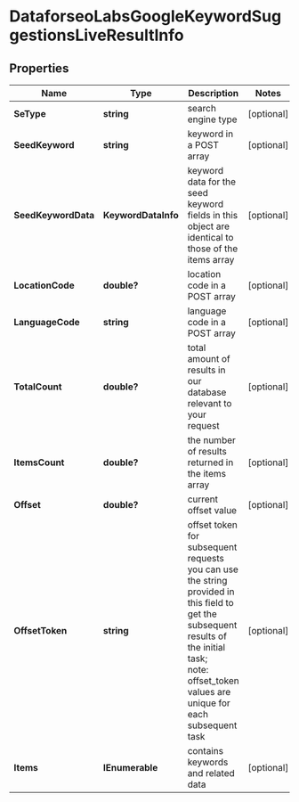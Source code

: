 # DataforseoLabsGoogleKeywordSuggestionsLiveResultInfo


## Properties

| Name | Type | Description | Notes |
|------------ | ------------- | ------------- | -------------|
**SeType** | **string** | search engine type |[optional]|
**SeedKeyword** | **string** | keyword in a POST array |[optional]|
**SeedKeywordData** | **KeywordDataInfo** | keyword data for the seed keyword<br>fields in this object are identical to those of the items array |[optional]|
**LocationCode** | **double?** | location code in a POST array |[optional]|
**LanguageCode** | **string** | language code in a POST array |[optional]|
**TotalCount** | **double?** | total amount of results in our database relevant to your request |[optional]|
**ItemsCount** | **double?** | the number of results returned in the items array |[optional]|
**Offset** | **double?** | current offset value |[optional]|
**OffsetToken** | **string** | offset token for subsequent requests<br>you can use the string provided in this field to get the subsequent results of the initial task;<br>note: offset_token values are unique for each subsequent task |[optional]|
**Items** | **IEnumerable<KeywordDataInfo>** | contains keywords and related data |[optional]|